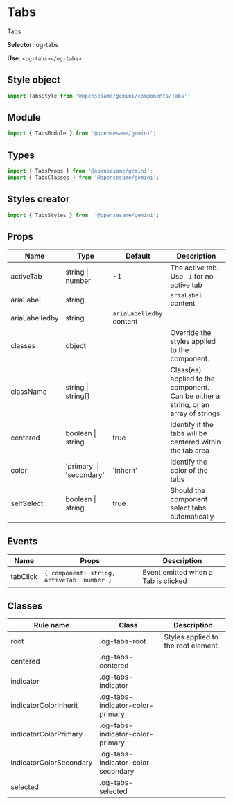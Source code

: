 # Tabs
Tabs

**Selector:**
og-tabs

**Use:**
`<og-tabs></og-tabs>`

## Style object
```javascript
import TabsStyle from '@opensesame/gemini/components/Tabs';
```

## Module
```javascript
import { TabsModule } from '@opensesame/gemini';
```

## Types
```javascript
import { TabsProps } from '@opensesame/gemini';
import { TabsClasses } from '@opensesame/gemini';
```

## Styles creator
```javascript
import { TabsStyles } from  '@opensesame/gemini';
```

## Props
Name | Type | Default | Description
---- | ---- | ------- | -----------
activeTab | string &#124; number | -1 | The active tab. Use `-1` for no active tab
ariaLabel | string | | `ariaLabel` content
ariaLabelledby | string | `ariaLabelledby` content
classes | object | | Override the styles applied to the component.
className | string &#124; string[] | | Class(es) applied to the component. Can be either a string, or an array of strings.
centered | boolean &#124; string | true | Identify if the tabs will be centered within the tab area
color | 'primary' &#124; 'secondary' | 'inherit' | identify the color of the tabs
selfSelect | boolean &#124; string | true | Should the component select tabs automatically

## Events
Name | Props | Description
---- | ----- | -----------
tabClick | `{ component: string, activeTab: number }` | Event emitted when a Tab is clicked


## Classes
Rule name | Class | Description
--------- | ----- | -----------
root | .og-tabs-root | Styles applied to the root element.
centered | .og-tabs-centered |
indicator | .og-tabs-indicator |
indicatorColorInherit | .og-tabs-indicator-color-primary |
indicatorColorPrimary | .og-tabs-indicator-color-primary |
indicatorColorSecondary | .og-tabs-indicator-color-secondary |
selected | .og-tabs-selected |
